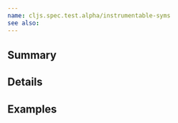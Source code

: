```yaml
---
name: cljs.spec.test.alpha/instrumentable-syms
see also:
---
```


## Summary

## Details

## Examples
